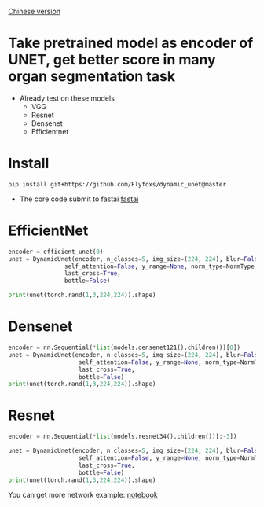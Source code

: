 [Chinese version](https://github.com/Flyfoxs/dynamic_unet/blob/master/readme.md)
# Take pretrained model as encoder of UNET, get better score in many organ segmentation task
-  Already test on these models 
    - VGG
    - Resnet
    - Densenet
    - Efficientnet
    
    
# Install
```shell script
pip install git+https://github.com/Flyfoxs/dynamic_unet@master
```

-  The core code submit to fastai [fastai](https://github.com/fastai/fastai)

# EfficientNet
```python
encoder = efficient_unet(0)
unet = DynamicUnet(encoder, n_classes=5, img_size=(224, 224), blur=False, blur_final=False,
                self_attention=False, y_range=None, norm_type=NormType,
                last_cross=True,
                bottle=False)

print(unet(torch.rand(1,3,224,224)).shape)
```

# Densenet
```python
encoder = nn.Sequential(*list(models.densenet121().children())[0])
unet = DynamicUnet(encoder, n_classes=5, img_size=(224, 224), blur=False, blur_final=False,
                    self_attention=False, y_range=None, norm_type=NormType,
                    last_cross=True,
                    bottle=False)
print(unet(torch.rand(1,3,224,224)).shape)
```

# Resnet
```python
encoder = nn.Sequential(*list(models.resnet34().children())[:-3])

unet = DynamicUnet(encoder, n_classes=5, img_size=(224, 224), blur=False, blur_final=False,
                    self_attention=False, y_range=None, norm_type=NormType,
                    last_cross=True,
                    bottle=False)
print(unet(torch.rand(1,3,224,224)).shape)
```

You can get more network example: [notebook](https://github.com/Flyfoxs/dynamic_unet/blob/master/notebook/different_network.ipynb)  
